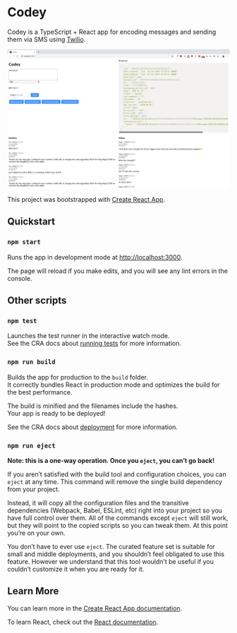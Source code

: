 # Codey

Codey is a TypeScript + React app for encoding messages and sending them via SMS using [Twilio](https://www.twilio.com).

![Screenshot](https://raw.githubusercontent.com/mjesuele/codey/master/screenshot.png)

This project was bootstrapped with [Create React App](https://github.com/facebook/create-react-app).

## Quickstart

### `npm start`

Runs the app in development mode at [http://localhost:3000](http://localhost:3000).

The page will reload if you make edits, and you will see any lint errors in the console.

## Other scripts

### `npm test`

Launches the test runner in the interactive watch mode.<br>
See the CRA docs about [running tests](https://facebook.github.io/create-react-app/docs/running-tests) for more information.

### `npm run build`

Builds the app for production to the `build` folder.<br>
It correctly bundles React in production mode and optimizes the build for the best performance.

The build is minified and the filenames include the hashes.<br>
Your app is ready to be deployed!

See the CRA docs about [deployment](https://facebook.github.io/create-react-app/docs/deployment) for more information.

### `npm run eject`

**Note: this is a one-way operation. Once you `eject`, you can’t go back!**

If you aren’t satisfied with the build tool and configuration choices, you can `eject` at any time. This command will remove the single build dependency from your project.

Instead, it will copy all the configuration files and the transitive dependencies (Webpack, Babel, ESLint, etc) right into your project so you have full control over them. All of the commands except `eject` will still work, but they will point to the copied scripts so you can tweak them. At this point you’re on your own.

You don’t have to ever use `eject`. The curated feature set is suitable for small and middle deployments, and you shouldn’t feel obligated to use this feature. However we understand that this tool wouldn’t be useful if you couldn’t customize it when you are ready for it.

## Learn More

You can learn more in the [Create React App documentation](https://facebook.github.io/create-react-app/docs/getting-started).

To learn React, check out the [React documentation](https://reactjs.org/).
